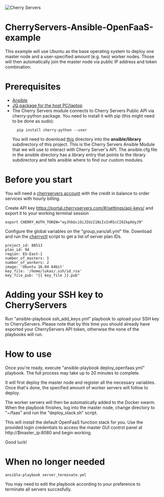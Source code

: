![Cherry Servers](https://www.serchen.com/images/thumbnails/large/54097.jpg)
# CherryServers-Ansible-OpenFaaS-example
This example will use Ubuntu as the base operating system to deploy one master node and a user-specified amount (e.g. two) worker nodes. Those will then automatically join the master node via public IP address and token combination. 
# Prerequisites
<ul>
  <li><a href="https://www.ansible.com/" target="_blank">Ansible</a></li>
  <li><a href="https://stedolan.github.io/jq/download/" target="_blank">JQ package for the host PC/laptop</a></li>
  <li>The Cherry Servers module connects to Cherry Servers Public API via cherry-python package. You need to install it with pip (this might need to be done as sudo):</li>
  
  ```
    pip install cherry-python --user
  ```

You will need to download <a href="https://github.com/cherryservers/cherry-ansible-module/tree/master/cherryservers">this</a> directory into the <b>ansible/library</b> subdirectory of this project.
This is the Cherry Servers Ansible Module that we will use to interact with Cherry Server's API. The ansible.cfg file in the ansible directory has a library entry that points to the library subdirectory and tells ansible where to find our custom modules.
</ul>

# Before you start
You will need a <a href="https://portal.cherryservers.com" target="_blank">cherrservers account</a> with the credit in balance to order services with hourly billing. 

Create API key <a href="https://portal.cherryservers.com/#/settings/api-keys/" target="_blank">https://portal.cherryservers.com/#/settings/api-keys/</a> and export it to your working terminal session<br>
```
export CHERRY_AUTH_TOKEN="eyJhbGciOiJIUzI1NiIsInR5cCI6IkpXUyJ9"
```
Configure the global variables on the "group_vars/all.yml" file. Download and run the <a href="https://github.com/cherryservers/cherryctl" target="_blank">cherryctl</a> script to get a list of server plan IDs.
```
project_id: 88513
plan_id: 94
region: EU-East-1
number_of_masters: 1
number_of_workers: 2
image: 'Ubuntu 16.04 64bit'
key_file: '/home/lukas/.ssh/id_rsa'
key_file_pub: "{{ key_file }}.pub"
```

# Adding your SSH key to CherryServers

Run  "ansible-playbook ssh_add_keys.yml" playbook to upload your SSH key to CherryServers. Please note that by this time you should already have exported your CherryServers API token, otherwise the none of the playbooks will run.

# How to use

Once you're ready, execute "ansible-playbook deploy_openfaas.yml" playbook. The full process may take up to 20 minutes to complete.

It will first deploy the master node and register all the necessary variables. Once that's done, the specified amount of worker servers will follow to deploy. 

The worker servers will then be automatically added to the Docker swarm. When the playbook finishes, log into the master node, change directory to "~/faas" and run the "deploy_stack.sh" script. 

This will install the default OpenFaaS function stack for you. Use the provided login credentials to access the master GUI control panel at http://$master_ip:8080 and begin working.

Good luck!


# When no longer needed
```
ansible-playbook server_terminate.yml
```
You may need to edit the playbook according to your preference to terminate all servers succesfully. 
